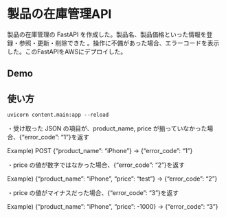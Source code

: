 製品の在庫管理API
====

製品の在庫管理の FastAPI を作成した。製品名、製品価格といった情報を登録・参照・更新・削除できた 。操作に不備があった場合、エラーコードを表示した。このFastAPIをAWSにデプロイした。

## Demo

## 使い方

```
uvicorn content.main:app --reload
```

・受け取った JSON の項目が、product_name, price が揃っていなかった場合、{“error_code”: “1”}を返す

Example) POST {“product_name”: “iPhone”} → {“error_code”: “1”}

・price の値が数字ではなかった場合、{“error_code”: “2”}を返す

 Example) {“product_name”: “iPhone”, “price”: “test”} → {“error_code”: “2”}
 
・price の値がマイナスだった場合、{“error_code”: “3”}を返す

 Example) {“product_name”: “iPhone”, “price”: -1000} → {“error_code”: “3”}
